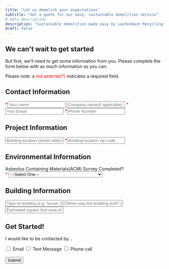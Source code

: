 ```yaml
---
title: "Let us demolish your expectations"
subtitle: "Get a quote for our easy, sustainable demolition service"
# meta description
description: "Sustainable demolition made easy by Lautenbach Recycling"
draft: false
---
```


## We can't wait to get started

<p class="lead">But first, we'll need to get some information from you. Please complete the form below with as much information as you can.</p>
Please note: a <span style="color: red;">red asterisk(*)</span> indicates a required field.

<div class="container">
    <form name="demoquote" method="POST" data-netlify="true">
        <div class="row">
            <div class="col-lg-6">
                <h2>Contact Information</h2>
                    <span style="color: red;">*</span><input type="text" class="form-control" id="name" name="name" placeholder="Your name" required>
                    <input type="text" class="form-control" id="orgName" name="orgName" placeholder="Company name(if applicable)">
                    <span style="color: red;">*</span><input type="email" class="form-control mb-3" id="mail" name="mail" placeholder="Your Email" required>
                    <span style="color: red;">*</span><input type="tel" class="form-control mb-3" id="phoneNumber" name="phoneNumber" placeholder="Phone Number" required>
            </div>
            <div class="col-lg-6">
                <h2>Project Information</h2>
                    <input type="text" class="form-control" id="siteAddress" placeholder="Building location (street address)">
                    <span style="color: red;">*</span><input type="text" class="form-control" id="siteZip" name="siteZip" placeholder="Building location zip code">
                <h2>Environmental Information</h2>
                <label for="asbesetos-chooser">Asbestos Containing Materials(ACM) Survey Completed?</label><br />
                <span style="color: red;">*</span>
                    <select class="form-control" id="asbestos-chooser" required>
                        <option>---Select One---</option>
                        <option>Yes</option>
                        <option>No, I will complete myself</option>
                        <option>No, I will have Lautenbach Recycling complete</option>
                    </select>        
            </div>
        </div>
        <div class="row">
            <div class="col-lg-6">
                <h2>Building Information</h2>
                    <input type="text" class="form-control" id="buildingType" name="buildingType" placeholder="Type of building (e.g. house, barn, commercial)">
                    <input type="text" class="form-control" id="buildingYear" name="biuldingYear" placeholder="When was the building built? (year)">
                    <input type="text" class="form-control" id="sqFt" name="sqFt" placeholder="Estimated square foot area of building">
            </div>
            <div class="col-lg-6">
                <h2>Get Started!</h2>
                <p class="lead">I would like to be contacted by...</p>
                <div class="form-check form-check-inline">
                    <input class="form-check-input" type="checkbox" id="email" value="email">
                    <label class="form-check-label" for="email">Email</label>
                    <input class="form-check-input ml-2" type="checkbox" id="sms" value="sms">
                    <label class="form-check-label" for="sms">Text Message</label>
                     <input class="form-check-input ml-2" type="checkbox" id="phoneCall" value="phoneCall">
                    <label class="form-check-label" for="phoneCall">Phone call</label>
                </div><br />
                <button type="submit" value="send" class="btn btn-primary">Submit</button>
            </div>
        </div>
    </form>
</div>
                




